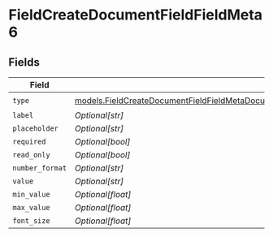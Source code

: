 # FieldCreateDocumentFieldFieldMeta6


## Fields

| Field                                                                                                                                                                                                        | Type                                                                                                                                                                                                         | Required                                                                                                                                                                                                     | Description                                                                                                                                                                                                  |
| ------------------------------------------------------------------------------------------------------------------------------------------------------------------------------------------------------------ | ------------------------------------------------------------------------------------------------------------------------------------------------------------------------------------------------------------ | ------------------------------------------------------------------------------------------------------------------------------------------------------------------------------------------------------------ | ------------------------------------------------------------------------------------------------------------------------------------------------------------------------------------------------------------ |
| `type`                                                                                                                                                                                                       | [models.FieldCreateDocumentFieldFieldMetaDocumentsFieldsResponse200ApplicationJSONResponseBodyType](../models/fieldcreatedocumentfieldfieldmetadocumentsfieldsresponse200applicationjsonresponsebodytype.md) | :heavy_check_mark:                                                                                                                                                                                           | N/A                                                                                                                                                                                                          |
| `label`                                                                                                                                                                                                      | *Optional[str]*                                                                                                                                                                                              | :heavy_minus_sign:                                                                                                                                                                                           | N/A                                                                                                                                                                                                          |
| `placeholder`                                                                                                                                                                                                | *Optional[str]*                                                                                                                                                                                              | :heavy_minus_sign:                                                                                                                                                                                           | N/A                                                                                                                                                                                                          |
| `required`                                                                                                                                                                                                   | *Optional[bool]*                                                                                                                                                                                             | :heavy_minus_sign:                                                                                                                                                                                           | N/A                                                                                                                                                                                                          |
| `read_only`                                                                                                                                                                                                  | *Optional[bool]*                                                                                                                                                                                             | :heavy_minus_sign:                                                                                                                                                                                           | N/A                                                                                                                                                                                                          |
| `number_format`                                                                                                                                                                                              | *Optional[str]*                                                                                                                                                                                              | :heavy_minus_sign:                                                                                                                                                                                           | N/A                                                                                                                                                                                                          |
| `value`                                                                                                                                                                                                      | *Optional[str]*                                                                                                                                                                                              | :heavy_minus_sign:                                                                                                                                                                                           | N/A                                                                                                                                                                                                          |
| `min_value`                                                                                                                                                                                                  | *Optional[float]*                                                                                                                                                                                            | :heavy_minus_sign:                                                                                                                                                                                           | N/A                                                                                                                                                                                                          |
| `max_value`                                                                                                                                                                                                  | *Optional[float]*                                                                                                                                                                                            | :heavy_minus_sign:                                                                                                                                                                                           | N/A                                                                                                                                                                                                          |
| `font_size`                                                                                                                                                                                                  | *Optional[float]*                                                                                                                                                                                            | :heavy_minus_sign:                                                                                                                                                                                           | N/A                                                                                                                                                                                                          |
